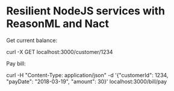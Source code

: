 # Resilient NodeJS services with ReasonML and Nact

Get current balance:

curl -X GET localhost:3000/customer/1234

Pay bill:

curl -H "Content-Type: application/json" -d '{"customerId": 1234, "payDate": "2018-03-19", "amount": 30}' localhost:3000/bill/pay
